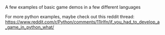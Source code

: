 A few examples of basic game demos in a few different languages

For more python examples, maybe check out this reddit thread: https://www.reddit.com/r/Python/comments/11lrlfn/if_you_had_to_develop_a_game_in_python_what/